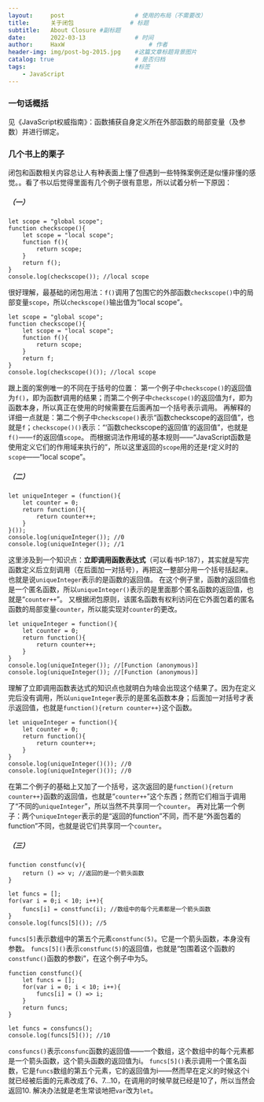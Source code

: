 ```yaml
---
layout:     post   				    # 使用的布局（不需要改）
title:      关于闭包 				# 标题 
subtitle:   About Closure #副标题
date:       2022-03-13 				# 时间
author:     HaxW 						# 作者
header-img: img/post-bg-2015.jpg 	#这篇文章标题背景图片
catalog: true 						# 是否归档
tags:								#标签
    - JavaScript
---
```

### 一句话概括
见《JavaScript权威指南》：函数捕获自身定义所在外部函数的局部变量（及参数）并进行绑定。

### 几个书上的栗子
闭包和函数相关内容总让人有种表面上懂了但遇到一些特殊案例还是似懂非懂的感觉。。看了书以后觉得里面有几个例子很有意思，所以试着分析一下原因：
##### （一）
```
let scope = "global scope";
function checkscope(){
    let scope = "local scope";
    function f(){
        return scope;
    }
    return f();
}
console.log(checkscope()); //local scope
```
很好理解，最基础的闭包用法：`f()`调用了包围它的外部函数`checkscope()`中的局部变量`scope`，所以`checkscope()`输出值为“local scope”。
```
let scope = "global scope";
function checkscope(){
    let scope = "local scope";
    function f(){
        return scope;
    }
    return f;
}
console.log(checkscope()()); //local scope
```
跟上面的案例唯一的不同在于括号的位置：
第一个例子中`checkscope()`的返回值为`f()`，即为函数f调用的结果；而第二个例子中`checkscope()`的返回值为`f`，即为函数本身，所以真正在使用的时候需要在后面再加一个括号表示调用。
再解释的详细一点就是：第二个例子中`checkscope()`表示“函数checkscope的返回值”，也就是`f`；`checkscope()()`表示：“‘函数checkscope的返回值’的返回值”，也就是`f()`——`f`的返回值`scope`。
而根据词法作用域的基本规则——“JavaScript函数是使用定义它们的作用域来执行的”，所以这里返回的`scope`用的还是`f`定义时的`scope`——“local scope”。

##### （二）
```
let uniqueInteger = (function(){
    let counter = 0;
    return function(){
        return counter++;
    }
}());
console.log(uniqueInteger()); //0
console.log(uniqueInteger()); //1
```
这里涉及到一个知识点：**立即调用函数表达式**（可以看书P:187），其实就是写完函数定义后立刻调用（在后面加一对括号），再把这一整部分用一个括号括起来。也就是说`uniqueInteger`表示的是函数的返回值。
在这个例子里，函数的返回值也是一个匿名函数，所以`uniqueInteger()`表示的是里面那个匿名函数的返回值，也就是“`counter++`”。
又根据闭包原则，该匿名函数有权利访问在它外面包着的匿名函数的局部变量`counter`，所以能实现对`counter`的更改。
```
let uniqueInteger = function(){
    let counter = 0;
    return function(){
        return counter++;
    }
}
console.log(uniqueInteger()); //[Function (anonymous)]
console.log(uniqueInteger()); //[Function (anonymous)]
```
理解了立即调用函数表达式的知识点也就明白为啥会出现这个结果了。因为在定义完后没有调用，所以`uniqueInteger`表示的是匿名函数本身；后面加一对括号才表示返回值，也就是`function(){return counter++}`这个函数。
```
let uniqueInteger = function(){
    let counter = 0;
    return function(){
        return counter++;
    }
}
console.log(uniqueInteger()()); //0
console.log(uniqueInteger()()); //0
```
在第二个例子的基础上又加了一个括号，这次返回的是`function(){return counter++}`函数的返回值，也就是“`counter++`”这个东西；然而它们相当于调用了“不同的`uniqueInteger`”，所以当然不共享同一个`counter`。
再对比第一个例子：两个`uniqueInteger`表示的是“返回的function”不同，而不是“外面包着的function”不同，也就是说它们共享同一个`counter`。

##### （三）
```
function constfunc(v){
    return () => v; //返回的是一个箭头函数
}

let funcs = [];
for(var i = 0;i < 10; i++){
    funcs[i] = constfunc(i); //数组中的每个元素都是一个箭头函数
}
console.log(funcs[5]()); //5
```
`funcs[5]`表示数组中的第五个元素`constfunc(5)`。它是一个箭头函数，本身没有参数。
`funcs[5]()`表示`constfunc(5)`的返回值，也就是“包围着这个函数的`constfunc()`函数的参数i”，在这个例子中为5。
```
function constfunc(){
    let funcs = [];
    for(var i = 0; i < 10; i++){
        funcs[i] = () => i;
    }
    return funcs;
}

let funcs = consfuncs();
console.log(funcs[5]()); //10
```
`consfuncs()`表示`consfunc`函数的返回值——一个数组，这个数组中的每个元素都是一个箭头函数，这个箭头函数的返回值为i。
`funcs[5]()`表示调用一个匿名函数，它是`funcs`数组的第五个元素，它的返回值为i——然而早在定义的时候这个i就已经被后面的元素改成了6、7...10，在调用的时候早就已经是10了，所以当然会返回10.
解决办法就是老生常谈地把`var`改为`let`。
